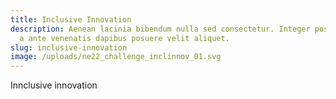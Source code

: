 ```yaml
---
title: Inclusive Innovation
description: Aenean lacinia bibendum nulla sed consectetur. Integer posuere erat
  a ante venenatis dapibus posuere velit aliquet.
slug: inclusive-innovation
image: /uploads/ne22_challenge_inclinnov_01.svg
---
```

Innclusive innovation